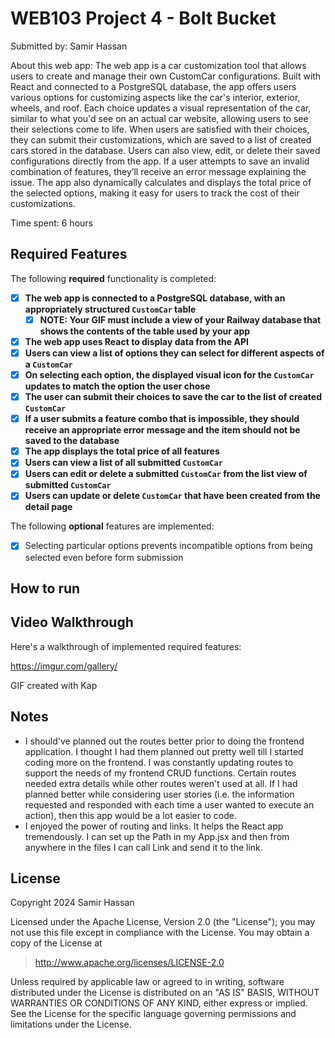 # WEB103 Project 4 - Bolt Bucket

Submitted by: Samir Hassan

About this web app: The web app is a car customization tool that allows users to create and manage their own CustomCar configurations. Built with React and connected to a PostgreSQL database, the app offers users various options for customizing aspects like the car's interior, exterior, wheels, and roof. Each choice updates a visual representation of the car, similar to what you'd see on an actual car website, allowing users to see their selections come to life. When users are satisfied with their choices, they can submit their customizations, which are saved to a list of created cars stored in the database. Users can also view, edit, or delete their saved configurations directly from the app. If a user attempts to save an invalid combination of features, they’ll receive an error message explaining the issue. The app also dynamically calculates and displays the total price of the selected options, making it easy for users to track the cost of their customizations.

Time spent: 6 hours

## Required Features

The following **required** functionality is completed:

<!-- Make sure to check off completed functionality below -->
- [X] **The web app is connected to a PostgreSQL database, with an appropriately structured `CustomCar` table**
  - [X] **NOTE: Your GIF must include a view of your Railway database that shows the contents of the table used by your app**
- [X] **The web app uses React to display data from the API**
- [X] **Users can view a list of options they can select for different aspects of a `CustomCar`**
- [X] **On selecting each option, the displayed visual icon for the `CustomCar` updates to match the option the user chose**
- [X] **The user can submit their choices to save the car to the list of created `CustomCar`**
- [X] **If a user submits a feature combo that is impossible, they should receive an appropriate error message and the item should not be saved to the database**
- [X] **The app displays the total price of all features**
- [X] **Users can view a list of all submitted `CustomCar`**
- [X] **Users can edit or delete a submitted `CustomCar` from the list view of submitted `CustomCar`**
- [X] **Users can update or delete `CustomCar` that have been created from the detail page**

The following **optional** features are implemented:

- [X] Selecting particular options prevents incompatible options from being selected even before form submission

## How to run


## Video Walkthrough

Here's a walkthrough of implemented required features:

https://imgur.com/gallery/

GIF created with Kap

## Notes

- I should've planned out the routes better prior to doing the frontend application. I thought I had them planned out pretty well till I started coding more on the frontend. I was constantly updating routes to support the needs of my frontend CRUD functions. Certain routes needed extra details while other routes weren't used at all. If I had planned better while considering user stories (i.e. the information requested and responded with each time a user wanted to execute an action), then this app would be a lot easier to code.
- I enjoyed the power of routing and links. It helps the React app tremendously. I can set up the Path in my App.jsx and then from anywhere in the files I can call Link and send it to the link.

## License

Copyright 2024 Samir Hassan

Licensed under the Apache License, Version 2.0 (the "License"); you may not use this file except in compliance with the License. You may obtain a copy of the License at

> http://www.apache.org/licenses/LICENSE-2.0

Unless required by applicable law or agreed to in writing, software distributed under the License is distributed on an "AS IS" BASIS, WITHOUT WARRANTIES OR CONDITIONS OF ANY KIND, either express or implied. See the License for the specific language governing permissions and limitations under the License.
